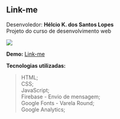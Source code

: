 ﻿## Link-me  
Desenvoledor: **Hélcio K. dos Santos Lopes**  
Projeto do curso de desenvolvimento web  

![](https://fiverr-res.cloudinary.com/images/t_main1,q_auto,f_auto/gigs/118854279/original/522283446db3c2f2f47865aeb3191a857b0a2baf/design-websites-with-html-css-javascript-bootstrap.png)  

**Demo:**  [Link-me](https://helciosantos.github.io/link-me/)  

**Tecnologias utilizadas:**
>HTML;  
>CSS;  
>JavaScript;  
>Firebase - Envio de mensagem;  
>Google Fonts - Varela Round;  
>Google Analytics;
